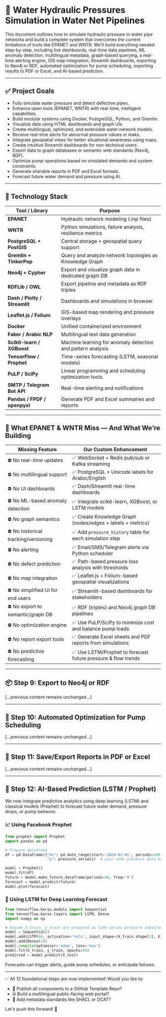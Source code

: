 # 📘 Water Hydraulic Pressures Simulation in Water Net Pipelines

This document outlines how to simulate hydraulic pressure in water pipe networks and build a complete system that overcomes the current limitations of tools like EPANET and WNTR. We'll build everything needed step-by-step, including live dashboards, real-time data pipelines, ML anomaly detection, multilingual metadata, graph-based querying, a real-time alerting engine, GIS map integration, Streamlit dashboards, exporting to Neo4j or RDF, automated optimization for pump scheduling, exporting results to PDF or Excel, and AI-based prediction.

---

## ✅ Project Goals
- Fully simulate water pressure and detect defective pipes.
- Enhance open tools (EPANET, WNTR) with real-time, intelligent capabilities.
- Build modular systems using Docker, PostgreSQL, Python, and Gremlin.
- Visualize data using HTML dashboards and graph UIs.
- Create multilingual, optimized, and extensible water network models.
- Receive real-time alerts for abnormal pressure values or leaks.
- Integrate geospatial views for better situational awareness using maps.
- Create intuitive Streamlit dashboards for non-technical users.
- Export data to graph databases or semantic web standards (Neo4j, RDF).
- Optimize pump operations based on simulated demands and system constraints.
- Generate sharable reports in PDF and Excel formats.
- Forecast future water demand and pressure using AI.

---

## 🧰 Technology Stack
| Tool / Library            | Purpose                                                              |
|---------------------------|----------------------------------------------------------------------|
| **EPANET**                | Hydraulic network modeling (.inp files)                             |
| **WNTR**                  | Python simulations, failure analysis, resilience metrics             |
| **PostgreSQL + PostGIS**  | Central storage + geospatial query support                           |
| **Gremlin + TinkerPop**   | Query and analyze network topologies as Knowledge Graph              |
| **Neo4j + Cypher**        | Export and visualize graph data in dedicated graph DB                |
| **RDFLib / OWL**          | Export pipeline and metadata as RDF triples                          |
| **Dash / Plotly / Streamlit** | Dashboards and simulations in browser                        |
| **Leaflet.js / Folium**   | GIS-based map rendering and pressure overlays                        |
| **Docker**                | Unified containerized environment                                   |
| **Faker / Arabic NLP**    | Multilingual test data generation                                   |
| **Scikit-learn / XGBoost**| Machine learning for anomaly detection and pattern analysis          |
| **TensorFlow / Prophet**  | Time-series forecasting (LSTM, seasonal models)                     |
| **PuLP / SciPy**          | Linear programming and scheduling optimization tools                |
| **SMTP / Telegram Bot API**| Real-time alerting and notifications                             |
| **Pandas / FPDF / openpyxl**| Generate PDF and Excel summaries and reports                     |

---

## 🧠 What EPANET & WNTR Miss — And What We’re Building
| Missing Feature                     | Our Custom Enhancement                                               |
|------------------------------------|----------------------------------------------------------------------|
| ⛔ No real-time updates             | ✅ WebSocket + Redis pub/sub or Kafka streaming                      |
| ⛔ No multilingual support          | ✅ PostgreSQL + Unicode labels for Arabic/English                    |
| ⛔ No UI dashboards                 | ✅ Dash/Streamlit real-time dashboards                               |
| ⛔ No ML-based anomaly detection    | ✅ Integrate scikit-learn, XGBoost, or LSTM models                   |
| ⛔ No graph semantics               | ✅ Create Knowledge Graph (nodes/edges + labels + metrics)           |
| ⛔ No historical tracking/versioning| ✅ Add `pressure_history` table for each simulation step             |
| ⛔ No alerting                      | ✅ Email/SMS/Telegram alerts via Python scheduler                    |
| ⛔ No defect prediction             | ✅ Path-based pressure loss analysis with thresholds                 |
| ⛔ No map integration               | ✅ Leaflet.js + Folium-based geospatial visualizations               |
| ⛔ No simplified UI for end users   | ✅ Streamlit-based dashboards for stakeholders                      |
| ⛔ No export to semantic/graph DB   | ✅ RDF (triples) and Neo4j graph DB pipelines                       |
| ⛔ No optimization engine           | ✅ Use PuLP/SciPy to minimize cost and balance pump loads           |
| ⛔ No report export tools           | ✅ Generate Excel sheets and PDF reports from simulations           |
| ⛔ No predictive forecasting        | ✅ Use LSTM/Prophet to forecast future pressure & flow trends       |

---

## 📦 Step 9: Export to Neo4j or RDF
[...previous content remains unchanged...]

---

## 🎯 Step 10: Automated Optimization for Pump Scheduling
[...previous content remains unchanged...]

---

## 📁 Step 11: Save/Export Reports in PDF or Excel
[...previous content remains unchanged...]

---

## 🧠 Step 12: AI-Based Prediction (LSTM / Prophet)

We now integrate predictive analytics using deep learning (LSTM) and classical models (Prophet) to forecast future water demand, pressure drops, or pump behavior.

### 📈 Using Facebook Prophet
```python
from prophet import Prophet
import pandas as pd

# Prepare dataframe
df = pd.DataFrame({"ds": pd.date_range(start='2024-01-01', periods=100, freq='H'),
                   "y": pressure_series})  # your node pressure data here

model = Prophet()
model.fit(df)
future = model.make_future_dataframe(periods=48, freq='H')
forecast = model.predict(future)
model.plot(forecast)
```

### 🔮 Using LSTM for Deep Learning Forecast
```python
from tensorflow.keras.models import Sequential
from tensorflow.keras.layers import LSTM, Dense
import numpy as np

# Assume X_train, y_train are prepared as time-series pressure input/output
model = Sequential()
model.add(LSTM(64, activation='relu', input_shape=(X_train.shape[1], X_train.shape[2])))
model.add(Dense(1))
model.compile(optimizer='adam', loss='mse')
model.fit(X_train, y_train, epochs=50)
predicted = model.predict(X_test)
```

Forecasts can trigger alerts, guide pump schedules, or anticipate failures.

---

✅ All 12 foundational steps are now implemented!
Would you like to:
- 🔄 Publish all components to a GitHub Template Repo?
- 🌐 Build a multilingual public-facing web portal?
- 🧬 Add metadata standards like SHACL or DCAT?

Let's push this forward! 🚀

